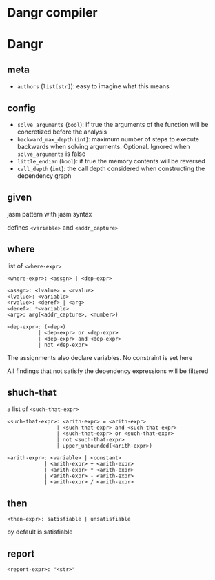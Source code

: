 # Dangr compiler
<!-- 

```bash
python dangr_gen.py <rule_name>.yml
```
- importa Dangr
- genera `<rule_name>.py` importable y cli-able
- captura excepciones e imprime en stderr

```
python <rule_name>.py --max-depth=<n> bin
```
- max-depth es opcional
- pasa los argumentos directo al dangr-rt `{'max-depth':n}`
- retorna 0 o 1 y el mensaje

## dangr

Dangr.generate(rule_path, output_path) -> None
raises Exception on error

----
sub-template para cada generador (structural, symbolic...)


# dangr-rt
```
Dangr.set_config(config:dict[str, Any])
``` -->


# Dangr

## meta

- `authors` (`list[str]`): easy to imagine what this means


## config

- `solve_arguments` (`bool`): if true the arguments of the function will be concretized before the analysis
- `backward_max_depth` (`int`): maximum number of steps to execute backwards when solving arguments. Optional. Ignored when `solve_arguments` is false
- `little_endian` (`bool`): if true the memory contents will be reversed
- `call_depth` (`int`): the call depth considered when constructing the dependency graph


## given

jasm pattern with jasm syntax

defines `<variable>` and `<addr_capture>`


## where
list of `<where-expr>`

```
<where-expr>: <assgn> | <dep-expr>

<assgn>: <lvalue> = <rvalue>
<lvalue>: <variable>
<rvalue>: <deref> | <arg>
<deref>: *<variable>
<arg>: arg(<addr_capture>, <number>)

<dep-expr>: (<dep>)
          | <dep-expr> or <dep-expr>
          | <dep-expr> and <dep-expr>
          | not <dep-expr>
```

The assignments also declare variables.
No constraint is set here

All findings that not satisfy the dependency expressions will be filtered


## shuch-that
a list of `<such-that-expr>`

```
<such-that-expr>: <arith-expr> = <arith-expr>
                | <such-that-expr> and <such-that-expr>
                | <such-that-expr> or <such-that-expr>
                | not <such-that-expr>
                | upper_unbounded(<arith-expr>)

<arith-expr>: <variable> | <constant>
            | <arith-expr> + <arith-expr>
            | <arith-expr> * <arith-expr>
            | <arith-expr> - <arith-expr>
            | <arith-expr> / <arith-expr>

```

## then

```
<then-expr>: satisfiable | unsatisfiable
```
by default is satisfiable

## report
```
<report-expr>: "<str>"
```
